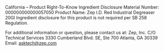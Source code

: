  
 
 
California – Product Right-To-Know Ingredient Disclosure 
Material Number: 000000000000057050 
Product Name: Zep I.D. Red Industrial Degreaser 20Gl 
Ingredient disclosure for this product is not required per SB 258 Regulation. 
 
For additional information or question, please contact us at: 
Zep, Inc. 
C/O Technical Services 
3330 Cumberland Blvd. SE, Ste 700 
Atlanta, GA 30339 
Email: asktech@zep.com 
 
 
 
 
